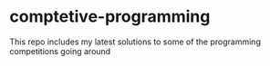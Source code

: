 # comptetive-programming
This repo includes my latest solutions to some of the programming competitions going around
